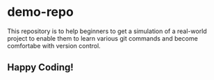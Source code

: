 # demo-repo

This repository is to help beginners to get a simulation of a real-world project to enable them to learn various git commands and become comfortabe with version control.

## Happy Coding!
